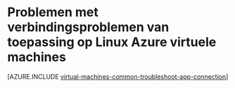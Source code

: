 <properties
    pageTitle="Problemen met toegang tot de toepassing van Linux VM | Microsoft Azure"
    description="Gebruik deze gedetailleerde stappen voor probleemoplossing te isoleren van problemen in verbinding maken met toepassingen op Linux virtuele machines in Azure wordt aangegeven."
    services="virtual-machines-linux"
    documentationCenter=""
    authors="iainfoulds"
    manager="timlt"
    editor=""
    tags="top-support-issue,azure-service-management,azure-resource-manager"
    keywords="geen-toepassing start, wordt niet geopend, beluisteren poort geblokkeerde, kan geen programma start, luister poort geblokkeerd"/>

<tags
    ms.service="virtual-machines-linux"
    ms.workload="infrastructure-services"
    ms.tgt_pltfrm="vm-linux"
    ms.devlang="na"
    ms.topic="support-article"
    ms.date="09/27/2016"
    ms.author="iainfou"/>

# <a name="troubleshoot-application-connectivity-issues-on-a-linux-azure-virtual-machine"></a>Problemen met verbindingsproblemen van toepassing op Linux Azure virtuele machines

[AZURE.INCLUDE [virtual-machines-common-troubleshoot-app-connection](../../includes/virtual-machines-common-troubleshoot-app-connection.md)]
